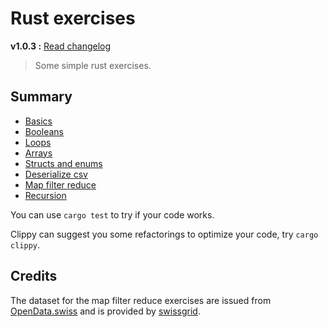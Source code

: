 # Rust exercises

**v1.0.3 :** [Read changelog](./CHANGELOG.md) <!-- x-release-please-version -->

> Some simple rust exercises.

## Summary

- [Basics](./src/lib.rs)
- [Booleans](./src/boolean.rs)
- [Loops](./src/loops.rs)
- [Arrays](./src/arrays.rs)
- [Structs and enums](./src/struct_enum.rs)
- [Deserialize csv](./src/deserialize_csv_file.rs)
- [Map filter reduce](./src/map_filter_reduce.rs)
- [Recursion](./src/recursion.rs)

You can use `cargo test` to try if your code works.

Clippy can suggest you some refactorings to optimize your code, try `cargo clippy`.

## Credits

The dataset for the map filter reduce exercises are issued from
[OpenData.swiss](https://opendata.swiss/en/dataset/energiedashboard-ch-stromproduktion-swissgrid)
and is provided by [swissgrid](https://www.swissgrid.ch/).
